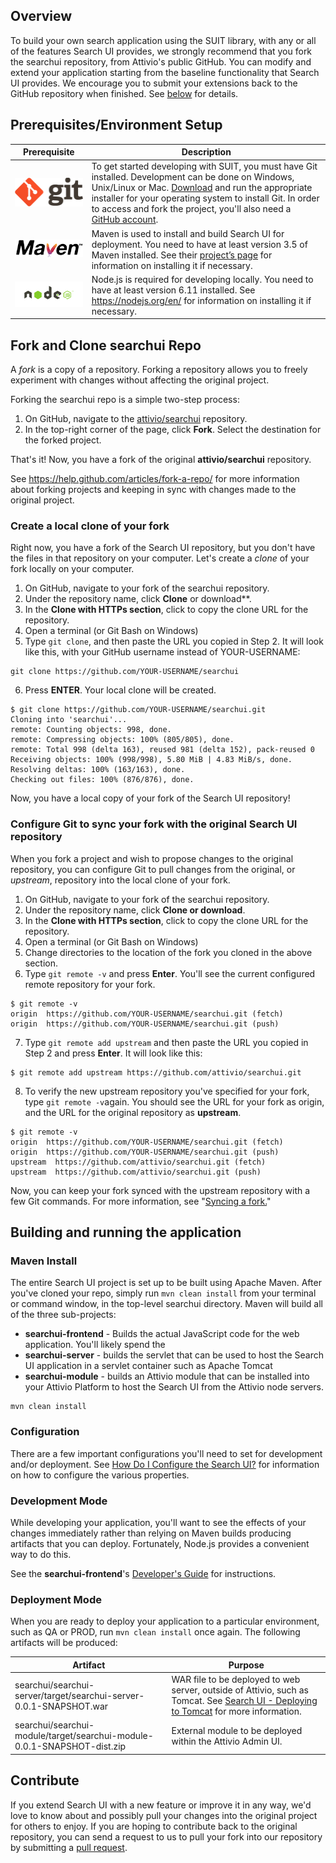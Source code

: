 ## Overview
To build your own search application using the SUIT library, with any or all of the features Search UI provides, we strongly recommend that you fork the searchui repository, from Attivio's public GitHub. You can modify and extend your application starting from the baseline functionality that Search UI provides. We encourage you to submit your extensions back to the GitHub repository when finished. See [below](#contribute) for details.

## Prerequisites/Environment Setup
| Prerequisite | Description |
| ---- | ---- |
| <img src="images/logo@2x.png" width="280"/> | To get started developing with SUIT, you must have Git installed. Development can be done on Windows, Unix/Linux or Mac. [Download](https://git-scm.com/downloads) and run the appropriate installer for your operating system to install Git. In order to access and fork the project, you'll also need a [GitHub account](https://github.com/join). | 
| <img src="images/maven.png" width="280"/> | Maven is used to install and build Search UI for deployment. You need to have at least version 3.5 of Maven installed. See their [project’s page](https://maven.apache.org/) for information on installing it if necessary. |
| <img src="images/node.png" width="280"/> | Node.js is required for developing locally. You need to have at least version 6.11 installed. See https://nodejs.org/en/ for information on installing it if necessary. |

## Fork and Clone searchui Repo
A *fork* is a copy of a repository. Forking a repository allows you to freely experiment with changes without affecting the original project.

Forking the searchui repo is a simple two-step process:
1. On GitHub, navigate to the [attivio/searchui](https://github.com/attivio/searchui) repository.
2. In the top-right corner of the page, click **Fork**. Select the destination for the forked project.

That's it! Now, you have a fork of the original **attivio/searchui** repository.

See https://help.github.com/articles/fork-a-repo/ for more information about forking projects and keeping in sync with changes made to the original project.

### Create a local clone of your fork
Right now, you have a fork of the Search UI repository, but you don't have the files in that repository on your computer. Let's create a *clone* of your fork locally on your computer.

1. On GitHub, navigate to your fork of the searchui repository.
2. Under the repository name, click **Clone** or download**.
3. In the **Clone with HTTPs section**, click to copy the clone URL for the repository.
4. Open a terminal (or Git Bash on Windows)
5. Type `git clone`, and then paste the URL you copied in Step 2. It will look like this, with your GitHub username instead of YOUR-USERNAME:
```
git clone https://github.com/YOUR-USERNAME/searchui
```
6. Press **ENTER**. Your local clone will be created.
```
$ git clone https://github.com/YOUR-USERNAME/searchui.git
Cloning into 'searchui'...
remote: Counting objects: 998, done.
remote: Compressing objects: 100% (805/805), done.
remote: Total 998 (delta 163), reused 981 (delta 152), pack-reused 0
Receiving objects: 100% (998/998), 5.80 MiB | 4.83 MiB/s, done.
Resolving deltas: 100% (163/163), done.
Checking out files: 100% (876/876), done.
```

Now, you have a local copy of your fork of the Search UI repository!

### Configure Git to sync your fork with the original Search UI repository
When you fork a project and wish to propose changes to the original repository, you can configure Git to pull changes from the original, or *upstream*, repository into the local clone of your fork.

1. On GitHub, navigate to your fork of the searchui repository.
2. Under the repository name, click **Clone or download**.
3. In the **Clone with HTTPs section**, click to copy the clone URL for the repository.
4. Open a terminal (or Git Bash on Windows)
5. Change directories to the location of the fork you cloned in the above section.
6. Type `git remote -v` and press **Enter**. You'll see the current configured remote repository for your fork.
```
$ git remote -v
origin  https://github.com/YOUR-USERNAME/searchui.git (fetch)
origin  https://github.com/YOUR-USERNAME/searchui.git (push) 
```
7. Type `git remote add upstream` and then paste the URL you copied in Step 2 and press **Enter**. It will look like this:
```
$ git remote add upstream https://github.com/attivio/searchui.git
```
8. To verify the new upstream repository you've specified for your fork, type `git remote -v`again. You should see the URL for your fork as origin, and the URL for the original repository as **upstream**.
```
$ git remote -v
origin  https://github.com/YOUR-USERNAME/searchui.git (fetch)
origin  https://github.com/YOUR-USERNAME/searchui.git (push)
upstream  https://github.com/attivio/searchui.git (fetch)
upstream  https://github.com/attivio/searchui.git (push) 
```

Now, you can keep your fork synced with the upstream repository with a few Git commands. For more information, see "[Syncing a fork.](https://help.github.com/articles/syncing-a-fork)"

## Building and running the application
### Maven Install
The entire Search UI project is set up to be built using Apache Maven. After you've cloned your repo, simply run `mvn clean install` from your terminal or command window, in the top-level searchui directory. Maven will build all of the three sub-projects:

* **searchui-frontend** - Builds the actual JavaScript code for the web application. You'll likely spend the 
* **searchui-server** - builds the servlet that can be used to host the Search UI application in a servlet container such as Apache Tomcat
* **searchui-module** - builds an Attivio module that can be installed into your Attivio Platform to host the Search UI from the Attivio node servers.
```
mvn clean install
```

### Configuration
There are a few important configurations you'll need to set for development and/or deployment. See [How Do I Configure the Search UI?](README.md#how-do-i-configure-searchui) for information on how to configure the various properties.

### Development Mode
While developing your application, you'll want to see the effects of your changes immediately rather than relying on Maven builds producing artifacts that you can deploy. Fortunately, Node.js provides a convenient way to do this.

See the **searchui-frontend**'s [Developer's Guide](searchui-frontend/Developing.MD) for instructions.

### Deployment Mode
When you are ready to deploy your application to a particular environment, such as QA or PROD, run `mvn clean install` once again. The following artifacts will be produced:

| Artifact | Purpose |
| --- | --- |
| searchui/searchui-server/target/searchui-server-0.0.1-SNAPSHOT.war | WAR file to be deployed to web server, outside of Attivio, such as Tomcat. See [Search UI - Deploying to Tomcat](DeploymentTomcat.md) for more information. |
| searchui/searchui-module/target/searchui-module-0.0.1-SNAPSHOT-dist.zip | External module to be deployed within the Attivio Admin UI. <!-- See the installation instructions on [Search UI Download](https://answers.attivio.com/display/extranet55/Search+UI+Download) to deploy your application as an alternative to the download available on that page. --> |

## Contribute
If you extend Search UI with a new feature or improve it in any way, we'd love to know about and possibly pull your changes into the original project for others to enjoy. If you are hoping to contribute back to the original repository, you can send a request to us to pull your fork into our repository by submitting a [pull request](https://help.github.com/articles/about-pull-requests).

